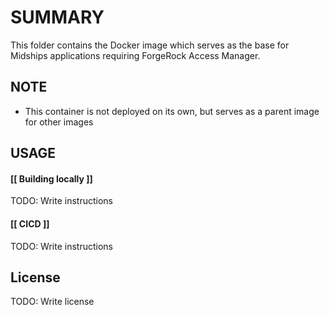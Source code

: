 # **SUMMARY**

This folder contains the Docker image which serves as the base for Midships applications requiring ForgeRock Access Manager.

## **NOTE**

- This container is not deployed on its own, but serves as a parent image for other images

## **USAGE**

#### [[ Building locally ]]
TODO: Write instructions

#### [[ CICD ]]
TODO: Write instructions

## License

TODO: Write license
